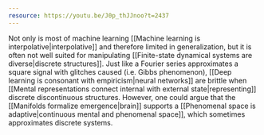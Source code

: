 ```yaml
---
resource: https://youtu.be/J0p_thJJnoo?t=2437
---
```


Not only is most of machine learning [[Machine learning is interpolative|interpolative]] and therefore limited in generalization, but it is often not well suited for manipulating [[Finite-state dynamical systems are diverse|discrete structures]]. Just like a Fourier series approximates a square signal with glitches caused (i.e. Gibbs phenomenon), [[Deep learning is consonant with empiricism|neural networks]] are brittle when [[Mental representations connect internal with external state|representing]] discrete discontinuous structures. However, one could argue that the [[Manifolds formalize emergence|brain]] supports a [[Phenomenal space is adaptive|continuous mental and phenomenal space]], which sometimes approximates discrete systems.